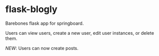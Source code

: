 # flask-blogly
Barebones flask app for springboard.

Users can view users, create a new user, edit user instances, or delete them.

*NEW*: Users can now create posts. 


